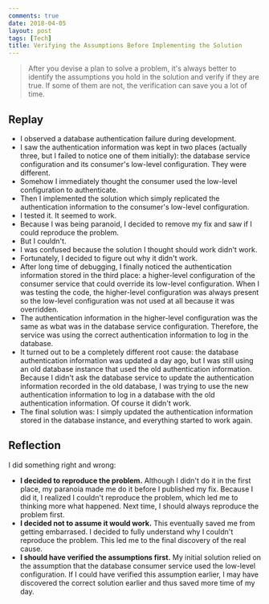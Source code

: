 ```yaml
---
comments: true
date: 2018-04-05
layout: post
tags: [Tech]
title: Verifying the Assumptions Before Implementing the Solution
---
```


> After you devise a plan to solve a problem, it's always better to identify the assumptions you hold in the solution and verify if they are true. If some of them are not, the verification can save you a lot of time.

## Replay

- I observed a database authentication failure during development.
- I saw the authentication information was kept in two places (actually three, but I failed to notice one of them initially): the database service configuration and its consumer's low-level configuration. They were different.
- Somehow I immediately thought the consumer used the low-level configuration to authenticate.
- Then I implemented the solution which simply replicated the authentication information to the consumer's low-level configuration.
- I tested it. It seemed to work.
- Because I was being paranoid, I decided to remove my fix and saw if I could reproduce the problem.
- But I couldn't.
- I was confused because the solution I thought should work didn't work.
- Fortunately, I decided to figure out why it didn't work.
- After long time of debugging, I finally noticed the authentication information stored in the third place: a higher-level configuration of the consumer service that could override its low-level configuration. When I was testing the code, the higher-level configuration was always present so the low-level configuration was not used at all because it was overridden.
- The authentication information in the higher-level configuration was the same as wbat was in the database service configuration. Therefore, the service was using the correct authentication information to log in the database.
- It turned out to be a completely different root cause: the database authentication information was updated a day ago, but I was still using an old database instance that used the old authentication information. Because I didn't ask the database service to update the authentication information recorded in the old database, I was trying to use the new authentication information to log in a database with the old authentication information. Of course it didn't work.
- The final solution was: I simply updated the authentication information stored in the database instance, and everything started to work again.

## Reflection

I did something right and wrong:

- **I decided to reproduce the problem.** Although I didn't do it in the first place, my paranoia made me do it before I published my fix. Because I did it, I realized I couldn't reproduce the problem, which led me to thinking more what happened. Next time, I should always reproduce the problem first.
- **I decided not to assume it would work.** This eventually saved me from getting embarrased. I decided to fully understand why I couldn't reproduce the problem. This led me to the final discovery of the real cause.
- **I should have verified the assumptions first.** My initial solution relied on the assumption that the database consumer service used the low-level configuration. If I could have verified this assumption earlier, I may have discovered the correct solution earlier and thus saved more time of my day.
